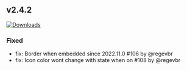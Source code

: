 ## v2.4.2
[![Downloads](https://img.shields.io/github/downloads/artem-sedykh/mini-climate-card/v2.4.2/total.svg)](https://github.com/artem-sedykh/mini-climate-card/releases/tag/v2.4.2)

### Fixed
- fix: Border when embedded since 2022.11.0 #106 by @regevbr
- fix: Icon color wont change with state when on #108 by @regevbr
